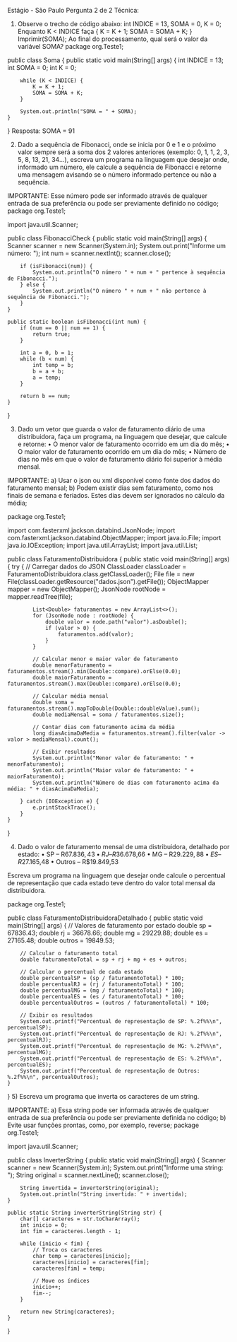 Estágio - São Paulo
Pergunta 2 de 2
Técnica:

1) Observe o trecho de código abaixo: int INDICE = 13, SOMA = 0, K = 0;
Enquanto K < INDICE faça { K = K + 1; SOMA = SOMA + K; }
Imprimir(SOMA);
Ao final do processamento, qual será o valor da variável SOMA?
package org.Teste1;

public class Soma {
    public static void main(String[] args) {
        int INDICE = 13;
        int SOMA = 0;
        int K = 0;

        while (K < INDICE) {
            K = K + 1;
            SOMA = SOMA + K;
        }

        System.out.println("SOMA = " + SOMA);
    }
}
Resposta:
SOMA = 91

2) Dado a sequência de Fibonacci, onde se inicia por 0 e 1 e o próximo valor sempre será a soma dos 2 valores anteriores (exemplo: 0, 1, 1, 2, 3, 5, 8, 13, 21, 34...), escreva um programa na linguagem que desejar onde, informado um número, ele calcule a sequência de Fibonacci e retorne uma mensagem avisando se o número informado pertence ou não a sequência.

IMPORTANTE: Esse número pode ser informado através de qualquer entrada de sua preferência ou pode ser previamente definido no código;
package org.Teste1;

import java.util.Scanner;

public class FibonacciCheck {
    public static void main(String[] args) {
        Scanner scanner = new Scanner(System.in);
        System.out.print("Informe um número: ");
        int num = scanner.nextInt();
        scanner.close();

        if (isFibonacci(num)) {
            System.out.println("O número " + num + " pertence à sequência de Fibonacci.");
        } else {
            System.out.println("O número " + num + " não pertence à sequência de Fibonacci.");
        }
    }

    public static boolean isFibonacci(int num) {
        if (num == 0 || num == 1) {
            return true;
        }

        int a = 0, b = 1;
        while (b < num) {
            int temp = b;
            b = a + b;
            a = temp;
        }

        return b == num;
    }
}

3) Dado um vetor que guarda o valor de faturamento diário de uma distribuidora, faça um programa, na linguagem que desejar, que calcule e retorne:
• O menor valor de faturamento ocorrido em um dia do mês;
• O maior valor de faturamento ocorrido em um dia do mês;
• Número de dias no mês em que o valor de faturamento diário foi superior à média mensal.

IMPORTANTE:
a) Usar o json ou xml disponível como fonte dos dados do faturamento mensal;
b) Podem existir dias sem faturamento, como nos finais de semana e feriados. Estes dias devem ser ignorados no cálculo da média;

package org.Teste1;

import com.fasterxml.jackson.databind.JsonNode;
import com.fasterxml.jackson.databind.ObjectMapper;
import java.io.File;
import java.io.IOException;
import java.util.ArrayList;
import java.util.List;

public class FaturamentoDistribuidora {
    public static void main(String[] args) {
        try {
            // Carregar dados do JSON
            ClassLoader classLoader = FaturamentoDistribuidora.class.getClassLoader();
            File file = new File(classLoader.getResource("dados.json").getFile());
            ObjectMapper mapper = new ObjectMapper();
            JsonNode rootNode = mapper.readTree(file);

            List<Double> faturamentos = new ArrayList<>();
            for (JsonNode node : rootNode) {
                double valor = node.path("valor").asDouble();
                if (valor > 0) {
                    faturamentos.add(valor);
                }
            }

            // Calcular menor e maior valor de faturamento
            double menorFaturamento = faturamentos.stream().min(Double::compare).orElse(0.0);
            double maiorFaturamento = faturamentos.stream().max(Double::compare).orElse(0.0);

            // Calcular média mensal
            double soma = faturamentos.stream().mapToDouble(Double::doubleValue).sum();
            double mediaMensal = soma / faturamentos.size();

            // Contar dias com faturamento acima da média
            long diasAcimaDaMedia = faturamentos.stream().filter(valor -> valor > mediaMensal).count();

            // Exibir resultados
            System.out.println("Menor valor de faturamento: " + menorFaturamento);
            System.out.println("Maior valor de faturamento: " + maiorFaturamento);
            System.out.println("Número de dias com faturamento acima da média: " + diasAcimaDaMedia);

        } catch (IOException e) {
            e.printStackTrace();
        }
    }
}

4) Dado o valor de faturamento mensal de uma distribuidora, detalhado por estado:
• SP – R$67.836,43
• RJ – R$36.678,66
• MG – R$29.229,88
• ES – R$27.165,48
• Outros – R$19.849,53

Escreva um programa na linguagem que desejar onde calcule o percentual de representação que cada estado teve dentro do valor total mensal da distribuidora.  

package org.Teste1;

public class FaturamentoDistribuidoraDetalhado {
    public static void main(String[] args) {
        // Valores de faturamento por estado
        double sp = 67836.43;
        double rj = 36678.66;
        double mg = 29229.88;
        double es = 27165.48;
        double outros = 19849.53;

        // Calcular o faturamento total
        double faturamentoTotal = sp + rj + mg + es + outros;

        // Calcular o percentual de cada estado
        double percentualSP = (sp / faturamentoTotal) * 100;
        double percentualRJ = (rj / faturamentoTotal) * 100;
        double percentualMG = (mg / faturamentoTotal) * 100;
        double percentualES = (es / faturamentoTotal) * 100;
        double percentualOutros = (outros / faturamentoTotal) * 100;

        // Exibir os resultados
        System.out.printf("Percentual de representação de SP: %.2f%%\n", percentualSP);
        System.out.printf("Percentual de representação de RJ: %.2f%%\n", percentualRJ);
        System.out.printf("Percentual de representação de MG: %.2f%%\n", percentualMG);
        System.out.printf("Percentual de representação de ES: %.2f%%\n", percentualES);
        System.out.printf("Percentual de representação de Outros: %.2f%%\n", percentualOutros);
    }
}
5) Escreva um programa que inverta os caracteres de um string.

IMPORTANTE:
a) Essa string pode ser informada através de qualquer entrada de sua preferência ou pode ser previamente definida no código;
b) Evite usar funções prontas, como, por exemplo, reverse;
package org.Teste1;

import java.util.Scanner;

public class InverterString {
    public static void main(String[] args) {
        Scanner scanner = new Scanner(System.in);
        System.out.print("Informe uma string: ");
        String original = scanner.nextLine();
        scanner.close();

        String invertida = inverterString(original);
        System.out.println("String invertida: " + invertida);
    }

    public static String inverterString(String str) {
        char[] caracteres = str.toCharArray();
        int inicio = 0;
        int fim = caracteres.length - 1;

        while (inicio < fim) {
            // Troca os caracteres
            char temp = caracteres[inicio];
            caracteres[inicio] = caracteres[fim];
            caracteres[fim] = temp;

            // Move os índices
            inicio++;
            fim--;
        }

        return new String(caracteres);
    }
}

